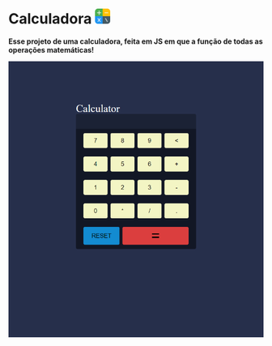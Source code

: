 # Calculadora <img height="30" src="./assets/img/calculator.png">

**Esse projeto de uma calculadora, feita em JS em que a função de todas as operações matemáticas!**

<img src="./assets/img/Print.png">

# 